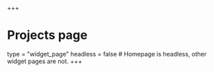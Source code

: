 +++
# Projects page
type = "widget_page"
headless = false  # Homepage is headless, other widget pages are not.
+++
